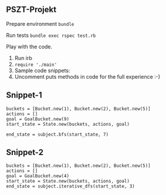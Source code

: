 PSZT-Projekt
-------------

Prepare environment
    ```bundle```

Run tests 
    ```bundle exec rspec test.rb```

Play with the code.

1. Run irb
2. ```require './main'```
3. Sample code snippets:
4. Uncomment puts methods in code for the full experience :-)

## Snippet-1
```
buckets = [Bucket.new(1), Bucket.new(2), Bucket.new(5)]
actions = []
goal = GoalBucket.new(9)
start_state = State.new(buckets, actions, goal)

end_state = subject.bfs(start_state, 7)
```


## Snippet-2
```
buckets = [Bucket.new(1), Bucket.new(2), Bucket.new(5)]
actions = []
goal = GoalBucket.new(4)
start_state = State.new(buckets, actions, goal)
end_state = subject.iterative_dfs(start_state, 3)
```


